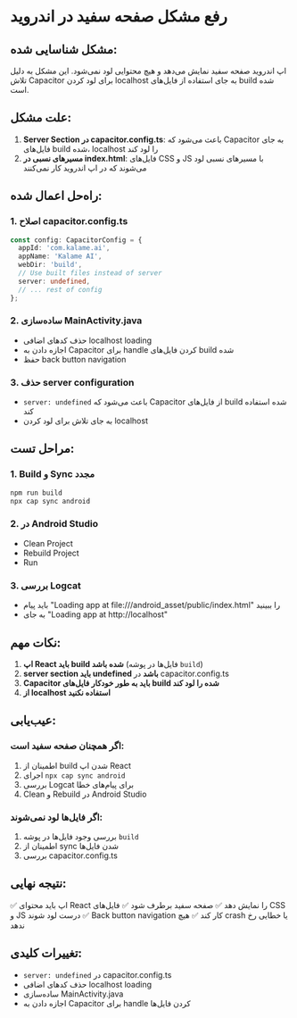 # رفع مشکل صفحه سفید در اندروید

## مشکل شناسایی شده:

اپ اندروید صفحه سفید نمایش می‌دهد و هیچ محتوایی لود نمی‌شود. این مشکل به دلیل تلاش Capacitor برای لود کردن localhost به جای استفاده از فایل‌های build شده است.

## علت مشکل:

1. **Server Section در capacitor.config.ts**: باعث می‌شود که Capacitor به جای فایل‌های build شده، localhost را لود کند
2. **مسیرهای نسبی در index.html**: فایل‌های CSS و JS با مسیرهای نسبی لود می‌شوند که در اپ اندروید کار نمی‌کنند

## راه‌حل اعمال شده:

### 1. اصلاح capacitor.config.ts
```typescript
const config: CapacitorConfig = {
  appId: 'com.kalame.ai',
  appName: 'Kalame AI',
  webDir: 'build',
  // Use built files instead of server
  server: undefined,
  // ... rest of config
};
```

### 2. ساده‌سازی MainActivity.java
- حذف کدهای اضافی localhost loading
- اجازه دادن به Capacitor برای handle کردن فایل‌های build شده
- حفظ back button navigation

### 3. حذف server configuration
- `server: undefined` باعث می‌شود که Capacitor از فایل‌های build شده استفاده کند
- به جای تلاش برای لود کردن localhost

## مراحل تست:

### 1. Build و Sync مجدد
```bash
npm run build
npx cap sync android
```

### 2. در Android Studio
- Clean Project
- Rebuild Project
- Run

### 3. بررسی Logcat
- باید پیام "Loading app at file:///android_asset/public/index.html" را ببینید
- به جای "Loading app at http://localhost"

## نکات مهم:

1. **اپ React باید build شده باشد** (فایل‌ها در پوشه `build`)
2. **server section باید undefined باشد** در capacitor.config.ts
3. **Capacitor باید به طور خودکار فایل‌های build شده را لود کند**
4. **از localhost استفاده نکنید**

## عیب‌یابی:

### اگر همچنان صفحه سفید است:
1. اطمینان از build شدن اپ React
2. اجرای `npx cap sync android`
3. بررسی Logcat برای پیام‌های خطا
4. Clean و Rebuild در Android Studio

### اگر فایل‌ها لود نمی‌شوند:
1. بررسی وجود فایل‌ها در پوشه `build`
2. اطمینان از sync شدن فایل‌ها
3. بررسی capacitor.config.ts

## نتیجه نهایی:

✅ اپ باید محتوای React را نمایش دهد
✅ صفحه سفید برطرف شود
✅ فایل‌های CSS و JS درست لود شوند
✅ Back button navigation کار کند
✅ هیچ crash یا خطایی رخ ندهد

## تغییرات کلیدی:

- `server: undefined` در capacitor.config.ts
- حذف کدهای اضافی localhost loading
- ساده‌سازی MainActivity.java
- اجازه دادن به Capacitor برای handle کردن فایل‌ها

